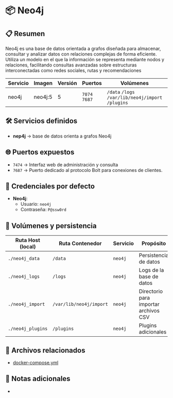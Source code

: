 # 📦 Neo4j

## 📋 Resumen

Neo4j es una base de datos orientada a grafos diseñada para almacenar, consultar y analizar datos con relaciones complejas de forma eficiente. Utiliza un modelo en el que la información se representa mediante nodos y relaciones, facilitando consultas avanzadas sobre estructuras interconectadas como redes sociales, rutas y recomendaciones


| Servicio  | Imagen      | Versión | Puertos   | Volúmenes                | Red     |
|-----------|-------------|---------|-----------|--------------------------|---------|
| neo4j     | neo4j:5     | 5       | `7074` `7687` | `/data` `/logs` `/var/lib/neo4j/import` `/plugins`       | shared_network |



## 🛠️ Servicios definidos

- **nep4j** → base de datos orienta a grafos Neo4j


## 🌐 Puertos expuestos

- `7474` → Interfaz web de administración y consulta
- `7687` → Puerto dedicado al protocolo Bolt para conexiones de clientes.


## 🔑 Credenciales por defecto

- **Neo4j**:
  - Usuario: `neo4j`
  - Contraseña: `P@ssw0rd`

## 💾 Volúmenes y persistencia

| Ruta Host (local)        | Ruta Contenedor         | Servicio     | Propósito                                |
|--------------------------|-------------------------|--------------|------------------------------------------|
| `./neo4j_data`           | `/data`                 | `neo4j`      | Persistencia de datos                    |
| `./neo4j_logs`           | `/logs`                 | `neo4j`      | Logs de la base de datos                 |
| `./neo4j_import`         | `/var/lib/neo4j/import` | `neo4j`      | Directorio para importar archivos CSV    |
| `./neo4j_plugins`        | `/plugins`              | `neo4j`      | Plugins adicionales                      |



## 📂 Archivos relacionados

- [docker-compose.yml](./docker-compose.yml)


## 📝 Notas adicionales

- 
